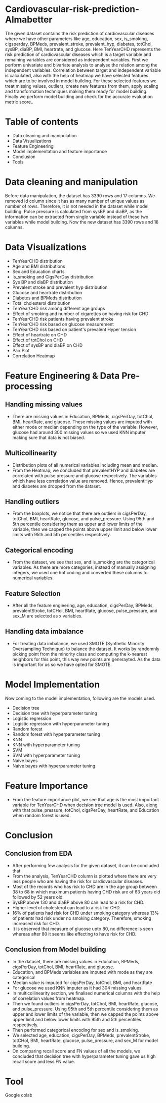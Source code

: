 # Cardiovascular-risk-prediction-Almabetter
The given dataset contains the risk prediction of cardiovascular diseases where we have other parameters like age, education, sex, is_smoking, cigsperday, BPMeds, prevalent_stroke, prevalent_hyp, diabetes, totChol, sysBP, diaBP, BMI, heartrate, and glucose. Here TenYearCHD represents the risk prediction of cardiovascular diseases which is a target variable and remaining variables are considered as independent variables. First we perform univariate and bivariate analysis to analyse the relation among the independent variables. Correlation between target and independent variable is calculated, also with the help of heatmap we have selected features which are to be involved in model building. For these selected features we treat missing values, outliers, create new features from them, apply scaling and transformation techniques making them ready for model building. Finally we perform model building and check for the accurate evaluation metric score..
# Table of contents
* Data cleaning and manipulation
* Data Visualizations
* Feature Engineering
* Model implementation and feature importance
* Conclusion 
* Tools
# Data cleaning and manipulation 
Before data manipulation, the dataset has 3390 rows and 17 columns. We removed id column since it has as many number of unique values as number of rows. Therefore, it is not needed in the dataset while model building. Pulse pressure is calculated from sysBP and diaBP, as the information can be extracted from single variable instead of these two variables while model building. Now the new dataset has 3390 rows and 18 columns. 
# Data Visualizations
* TenYearCHD distribution
* Age and BMI distributions
* Sex and Education charts
* Is_smoking and CigsPerDay distribution
* Sys BP and diaBP distribution
* Prevalent stroke and prevalent hyp distribution
* Glucose and heartrate distribution
* Diabetes and BPMeds distribution
* Total cholesterol distribution
* TenYearCHD risk among different age groups
* Effect of smoking and number of cigarettes on having risk for CHD
* TenYearCHD risk patients having prevalent stroke
* TenYearCHD risk based on glucose measurement
* TenYearCHD risk based on patient's prevalent Hyper tension
* Effect of heartrate on CHD
* Effect of totChol on CHD
* Effect of sysBP and diaBP on CHD
* Pair Plot
* Correlation Heatmap
# Feature Engineering & Data Pre-processing
## Handling missing values
* There are missing values in Education, BPMeds, cigsPerDay, totChol, BMI, heartRate, and glucose. These missing values are imputed with either mode or median depending on the type of the variable. However, glucose had around 300 missing values so we used KNN imputer making sure that data is not biased.
## Multicollinearity  
* Distribution plots of all numerical variables including mean and median.
* From the Heatmap, we concluded that prevalentHYP and diabetes are correlated with pulse pressure and glucose respectively. The variables which have less correlation value are removed. Hence, prevalentHyp and diabetes are dropped from the dataset.
## Handling outliers
* From the boxplots, we notice that there are outliers in cigsPerDay, totChol, BMI, heartRate, glucose, and pulse_pressure. Using 95th and 5th percentile considering them as upper and lower limits of the variable, then we capped the points above upper limit and below lower limits with 95th and 5th percentiles respectively.
## Categorical encoding
* From the dataset, we see that sex, and is_smoking are the categorical variables. As there are more categories, instead of manually assigning integers, we used one hot coding and converted these columns to numerical variables.
## Feature Selection
* After all the feature engieering, age, education, cigsPerDay, BPMeds, prevalentStroke, totCHol, BMI, heartRate, glucose, pulse_pressure, and sex_M are selected as x variables.
## Handling data imbalance
* For treating data imbalance, we used SMOTE (Synthetic Minority Oversampling Technique) to balance the dataset. It works by randomnly picking point from the minority class and computing the k-nearest neighbors for this point, this way new points are generayted. As the data is important for us so we have opted for SMOTE.
# Model Implementation 
Now coming to the model implementation, following are the models used. 
* Decision tree
* Decision tree with hyperparameter tuning
* Logistic regression
* Logistic regression with hyperparameter tuning
* Random forest 
* Random forest with hyperparameter tuning
* KNN
* KNN with hyperparameter tuning
* SVM
* SVM with hyperparameter tuning
* Naive bayes
* Naive bayes with hyperparameter tuning
# Feature Importance
* From the feature importance plot, we see that age is the most important variable for TenYearCHD when decision tree model is used. Also, along with that pulse_pressure, totChol, cigsPerDay, heartRate, and Education when random forest is used. 
# Conclusion
## Conclusion from EDA
* After performing few analysis for the given dataset, it can be concluded that
* From the analysis, TenYearCHD column is plotted where there are very less people who are having the risk for cardiovascular diseases.
* Most of the records who has risk to CHD are in the age group between 38 to 68 in which maximum patients having CHD risk are of 63 years old followed by 52 years old.
* SysBP above 130 and diaBP above 80 can lead to a risk for CHD.
* Higher level of cholesterol can lead to a risk for CHD.
* 16% of patients had risk for CHD under smoking category whereas 13% of patients had risk under no smoking category. Therefore, smoking increased risk for CHD.
* It is observed that measure of glucose upto 80, no difference is seen whereas after 80 it seems like effecting to have risk for CHD.
## Conclusion from Model building
* In the dataset, there are missing values in Education, BPMeds, cigsPerDay, totChol, BMI, heartRate, and glucose.
* Education, and BPMeds variables are imputed with mode as they are categorical
* Median value is imputed for cigsPerDay, totChol, BMI, and heartRate
* For glucose we used KNN imputer as it had 304 missing values.
* In multicollinearity section, we finalised numerical columns with the help of correlation values from heatmap.
* Then we found outliers in cigsPerDay, totChol, BMI, heartRate, glucose, and pulse_pressure. Using 95th and 5th percentile considering them as upper and lower limits of the variable, then we capped the points above upper limit and below lower limits with 95th and 5th percentiles respectively.
* Then performed categorical encoding for sex and is_smoking.
* We selected age, education, cigsPerDay, BPMeds, prevalentStroke, totCHol, BMI, heartRate, glucose, pulse_pressure, and sex_M for model building.
* On comparing recall score and FN values of all the models, we concluded that decision tree with hyperparameter tuning gave us high recall score and less FN value.
# Tool
Google colab 

